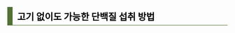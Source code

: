 <h2 style="padding: 0.3em 0.5em; margin: 0.5em 0em; color: #000; border-left: 12px solid #517135; border-bottom: 1px #517135 solid;" data-ke-size="size26"><b>고기 없이도 가능한 단백질 섭취 방법</b></h2>